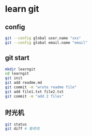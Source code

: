 # learn git

## config
```sh
git --config global user.name "xxx"
git --config global email.name "email"
```

## git start
```sh
mkdir learngit
cd learngit
git init
git add readme.md
git commit -m "wrote readme file"
git add file1.txt file2.txt
git commit -m "add 2 files"
```

## 时光机
```sh
git status
git diff # 看修改
```
